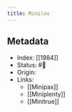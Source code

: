 ```yaml
---
title: Miniluv
---
```


## Metadata
- Index: [[1984]]
- Status: #🌱   
- Origin: 
- Links:
	- [[Minipax]]
	- [[Miniplenty]]
	- [[Minitrue]]